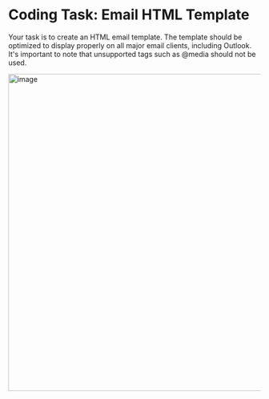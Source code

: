 # Coding Task: Email HTML Template

Your task is to create an HTML email template. The template should be optimized to display properly on all major email clients, including Outlook. It's important to note that unsupported tags such as @media should not be used.

<img width="632" alt="image" src="https://github.com/alexkirillovtech/email-crm-marketing-interview/assets/51885928/8b3af74f-e470-42b2-9643-9548ef8039b1">
